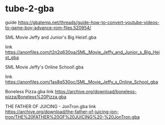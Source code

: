 # tube-2-gba
guide
https://gbatemp.net/threads/guide-how-to-convert-youtube-videos-to-game-boy-advance-rom-files.520954/

SML Movie Jeffy and Junior's Big Heist!.gba

link
https://anonfiles.com/t2n2q630oa/SML_Movie_Jeffy_and_Junior_s_Big_Heist_gba

SML Movie Jeffy's Online School!.gba

link
https://anonfiles.com/1as8q530oc/SML_Movie_Jeffy_s_Online_School_gba

Boneless Pizza.gba
link https://archive.org/download/boneless-pizza/Boneless%20Pizza.gba

THE FATHER OF JUICING - JonTron.gba
link https://archive.org/download/the-father-of-juicing-jon-tron/THE%20FATHER%20OF%20JUICING%20-%20JonTron.gba
